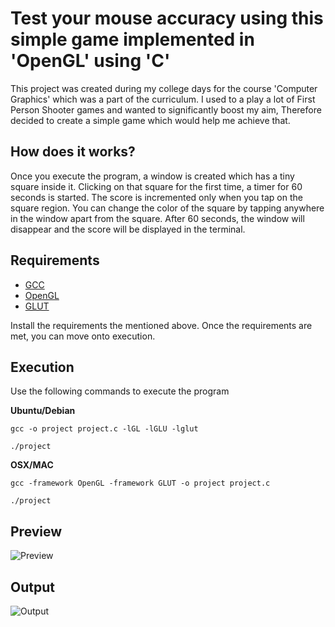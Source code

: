 # Test your mouse accuracy using this simple game implemented in 'OpenGL' using 'C'

This project was created during my college days for the course 'Computer Graphics' which was a part of the curriculum. I used to a play a lot of First Person Shooter games and wanted to significantly boost my aim, Therefore decided to create a simple game which would help me achieve that. 

## How does it works? 
Once you execute the program, a window is created which has a tiny square inside it. Clicking on that square for the first time, a timer for 60 seconds is started. The score is incremented only when you tap on the square region. You can change the color of the square by tapping anywhere in the window apart from the square. After 60 seconds, the window will disappear and the score will be displayed in the terminal.

## Requirements
* [GCC](https://gcc.gnu.org/) 
* [OpenGL](https://www.opengl.org/)
* [GLUT](https://www.opengl.org/resources/libraries/glut/)

Install the requirements the mentioned above.
Once the requirements are met, you can move onto execution.

## Execution 

Use the following commands to execute the program

**Ubuntu/Debian**

`gcc -o project project.c -lGL -lGLU -lglut`

`./project`

**OSX/MAC**

`gcc -framework OpenGL -framework GLUT -o project project.c`

`./project`

## Preview 
![Preview](https://i.imgur.com/dzMfJvZ.gif)

## Output
![Output](https://i.imgur.com/5QF74q6.png)
